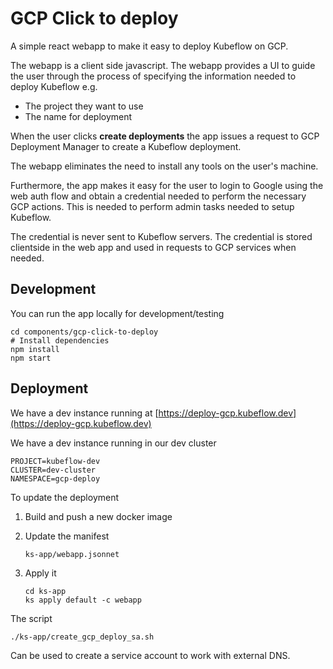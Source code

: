 # GCP Click to deploy

A simple react webapp to make it easy to deploy Kubeflow on GCP.

The webapp is a client side javascript. The webapp provides a UI
to guide the user through the process of specifying the 
information needed to deploy Kubeflow e.g.
  
  * The project they want to use
  * The name for deployment

When the user clicks **create deployments** the app issues a request
to GCP Deployment Manager to create a Kubeflow deployment.

The webapp eliminates the need to install any tools on the user's machine.

Furthermore, the app makes it easy for the user to login to Google using the
web auth flow and obtain a credential needed to perform the necessary GCP actions.
This is needed to perform admin tasks needed to setup Kubeflow.

The credential is never sent to Kubeflow servers. The credential is stored clientside 
in the web app and used in requests to GCP services when needed.

## Development

You can run the app locally for development/testing

```
cd components/gcp-click-to-deploy
# Install dependencies
npm install
npm start
```

## Deployment

We have a dev instance running at [https://deploy-gcp.kubeflow.dev](https://deploy-gcp.kubeflow.dev)

We have a dev instance running in our dev cluster

```
PROJECT=kubeflow-dev
CLUSTER=dev-cluster
NAMESPACE=gcp-deploy
```

To update the deployment

1. Build and push a new docker image
1. Update the manifest 
    
   ```
   ks-app/webapp.jsonnet
   ```

 1. Apply it

    ```
    cd ks-app
    ks apply default -c webapp
    ```


The script

```
./ks-app/create_gcp_deploy_sa.sh
```
  
Can be used to create a service account to work with external DNS.
